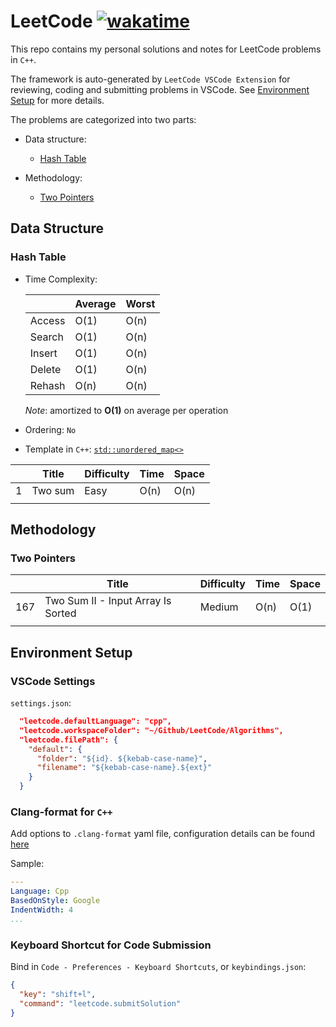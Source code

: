 # LeetCode [![wakatime](https://wakatime.com/badge/user/7d2c2fc8-bd1d-4e1e-bb2b-b49c6120ed53/project/888b92b9-c84f-4617-b31c-3668de8ecca4.svg)](https://wakatime.com/badge/user/7d2c2fc8-bd1d-4e1e-bb2b-b49c6120ed53/project/888b92b9-c84f-4617-b31c-3668de8ecca4)

This repo contains my personal solutions and notes for LeetCode problems in `C++`.

The framework is auto-generated by `LeetCode VSCode Extension` for reviewing, coding and submitting problems in VSCode. See [Environment Setup](#environment-setup) for more details.

The problems are categorized into two parts:

- Data structure:
  - [Hash Table](#hash-table)

- Methodology:
  - [Two Pointers](#two-pointers)

## Data Structure

### Hash Table

- Time Complexity:

  |        | Average | Worst |
  |--------|---------|-------|
  | Access | O(1)    | O(n)  |
  | Search | O(1)    | O(n)  |
  | Insert | O(1)    | O(n)  |
  | Delete | O(1)    | O(n)  |
  | Rehash | O(n)    | O(n)  |

  *Note*: amortized to **O(1)** on average per operation

- Ordering: `No`

- Template in `C++`: [`std::unordered_map<>`](https://en.cppreference.com/w/cpp/container/unordered_map)

|     | Title                   | Difficulty | Time | Space |
|-----|-------------------------|------------|------|-------|
| 1   | Two sum                 | Easy       | O(n) | O(n)  |
|     |                         |            |      |       |

## Methodology

### Two Pointers

|     | Title                              | Difficulty | Time | Space |
|-----|------------------------------------|------------|------|-------|
| 167 | Two Sum II - Input Array Is Sorted | Medium     | O(n) | O(1)  |
|     |                                    |            |      |       |

## Environment Setup

### VSCode Settings

`settings.json`:

```json
  "leetcode.defaultLanguage": "cpp",
  "leetcode.workspaceFolder": "~/Github/LeetCode/Algorithms",
  "leetcode.filePath": {
    "default": {
      "folder": "${id}. ${kebab-case-name}",
      "filename": "${kebab-case-name}.${ext}"
    }
  }
```

### Clang-format for `C++`

Add options to `.clang-format` yaml file, configuration details can be found [here](https://releases.llvm.org/6.0.0/tools/clang/docs/ClangFormatStyleOptions.html)

Sample:

```yaml
---
Language: Cpp
BasedOnStyle: Google
IndentWidth: 4
...
```

### Keyboard Shortcut for Code Submission

Bind in `Code - Preferences - Keyboard Shortcuts`, or `keybindings.json`:

```json
{
  "key": "shift+l",
  "command": "leetcode.submitSolution"
}
```
